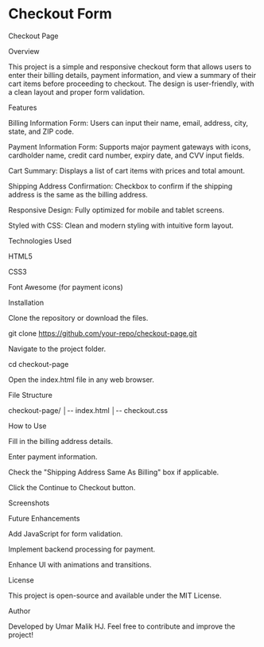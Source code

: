 # Checkout Form
Checkout Page

Overview

This project is a simple and responsive checkout form that allows users to enter their billing details, payment information, and view a summary of their cart items before proceeding to checkout. The design is user-friendly, with a clean layout and proper form validation.

Features

Billing Information Form: Users can input their name, email, address, city, state, and ZIP code.

Payment Information Form: Supports major payment gateways with icons, cardholder name, credit card number, expiry date, and CVV input fields.

Cart Summary: Displays a list of cart items with prices and total amount.

Shipping Address Confirmation: Checkbox to confirm if the shipping address is the same as the billing address.

Responsive Design: Fully optimized for mobile and tablet screens.

Styled with CSS: Clean and modern styling with intuitive form layout.

Technologies Used

HTML5

CSS3

Font Awesome (for payment icons)

Installation

Clone the repository or download the files.

git clone https://github.com/your-repo/checkout-page.git

Navigate to the project folder.

cd checkout-page

Open the index.html file in any web browser.

File Structure

checkout-page/
│-- index.html
│-- checkout.css

How to Use

Fill in the billing address details.

Enter payment information.

Check the "Shipping Address Same As Billing" box if applicable.

Click the Continue to Checkout button.

Screenshots



Future Enhancements

Add JavaScript for form validation.

Implement backend processing for payment.

Enhance UI with animations and transitions.

License

This project is open-source and available under the MIT License.

Author

Developed by Umar Malik HJ. Feel free to contribute and improve the project!
